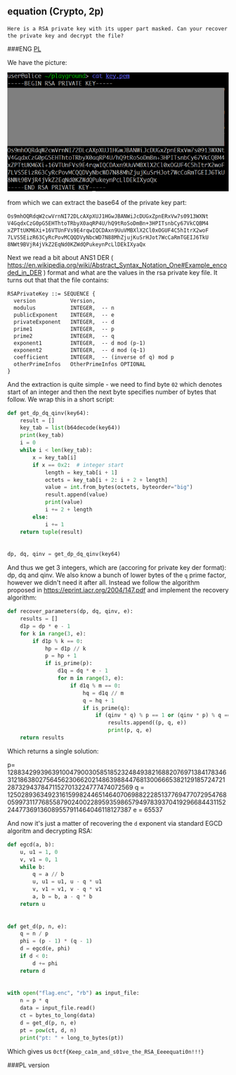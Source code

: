 ## equation (Crypto, 2p)

	Here is a RSA private key with its upper part masked. Can your recover the private key and decrypt the file?

###ENG
[PL](#pl-version)

We have the picture:

![](./mask.png)

from which we can extract the base64 of the private key part:

```
Os9mhOQRdqW2cwVrnNI72DLcAXpXUJ1HGwJBANWiJcDUGxZpnERxVw7s0913WXNt
V4GqdxCzG0pG5EHThtoTRbyX0aqRP4U/hQ9tRoSoDmBn+3HPITsnbCy67VkCQBM4
xZPTtUKM6Xi+16VTUnFVs9E4rqwIQCDAxn9UuVMBXlX2Cl0xOGUF4C5hItrX2woF
7LVS5EizR63CyRcPovMCQQDVyNbcWD7N88MhZjujKuSrHJot7WcCaRmTGEIJ6TkU
8NWt9BVjR4jVkZ2EqNd0KZWdQPukeynPcLlDEkIXyaQx
```

Next we read a bit about ANS1 DER ( https://en.wikipedia.org/wiki/Abstract_Syntax_Notation_One#Example_encoded_in_DER ) format and what are the values in the rsa private key file.
It turns out that that the file contains:

```
RSAPrivateKey ::= SEQUENCE {
  version           Version,
  modulus           INTEGER,  -- n
  publicExponent    INTEGER,  -- e
  privateExponent   INTEGER,  -- d
  prime1            INTEGER,  -- p
  prime2            INTEGER,  -- q
  exponent1         INTEGER,  -- d mod (p-1)
  exponent2         INTEGER,  -- d mod (q-1)
  coefficient       INTEGER,  -- (inverse of q) mod p
  otherPrimeInfos   OtherPrimeInfos OPTIONAL
}
```

And the extraction is quite simple - we need to find byte `02` which denotes start of an integer and then the next byte specifies number of bytes that follow.
We wrap this in a short script:

```python
def get_dp_dq_qinv(key64):
    result = []
    key_tab = list(b64decode(key64))
    print(key_tab)
    i = 0
    while i < len(key_tab):
        x = key_tab[i]
        if x == 0x2:  # integer start
            length = key_tab[i + 1]
            octets = key_tab[i + 2: i + 2 + length]
            value = int.from_bytes(octets, byteorder="big")
            result.append(value)
            print(value)
            i += 2 + length
        else:
            i += 1
    return tuple(result)


dp, dq, qinv = get_dp_dq_qinv(key64)
```

And thus we get 3 integers, which are (accoring for private key der format): dp, dq and qinv. 
We also know a bunch of lower bytes of the `q` prime factor, however we didn't need it after all.
Instead we follow the algorithm proposed in https://eprint.iacr.org/2004/147.pdf and implement the recovery algorithm:

```python
def recover_parameters(dp, dq, qinv, e):
    results = []
    d1p = dp * e - 1
    for k in range(3, e):
        if d1p % k == 0:
            hp = d1p // k
            p = hp + 1
            if is_prime(p):
                d1q = dq * e - 1
                for m in range(3, e):
                    if d1q % m == 0:
                        hq = d1q // m
                        q = hq + 1
                        if is_prime(q):
                            if (qinv * q) % p == 1 or (qinv * p) % q == 1:
                                results.append((p, q, e))
                                print(p, q, e)
    return results
```

Which returns a single solution:

p= 12883429939639100479003058518523248493821688207697138417834631218638027564562306620214863988447681300666538212918572472128732943784711527013224777474072569 
q = 12502893634923161599824465146407069882228513776947707295476805997311776855879024002289593598657949783937041929668443115224477369136089557911464046118127387
e = 65537

And now it's just a matter of recovering the `d` exponent via standard EGCD algoritm and decrypting RSA:

```python
def egcd(a, b):
    u, u1 = 1, 0
    v, v1 = 0, 1
    while b:
        q = a // b
        u, u1 = u1, u - q * u1
        v, v1 = v1, v - q * v1
        a, b = b, a - q * b
    return u


def get_d(p, n, e):
    q = n / p
    phi = (p - 1) * (q - 1)
    d = egcd(e, phi)
    if d < 0:
        d += phi
    return d


with open("flag.enc", "rb") as input_file:
    n = p * q
    data = input_file.read()
    ct = bytes_to_long(data)
    d = get_d(p, n, e)
    pt = pow(ct, d, n)
    print("pt: " + long_to_bytes(pt))
```

Which gives us `0ctf{Keep_ca1m_and_s01ve_the_RSA_Eeeequati0n!!!}`

###PL version
